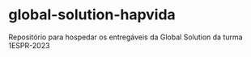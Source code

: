 # global-solution-hapvida
Repositório para hospedar os entregáveis da Global Solution da turma 1ESPR-2023
